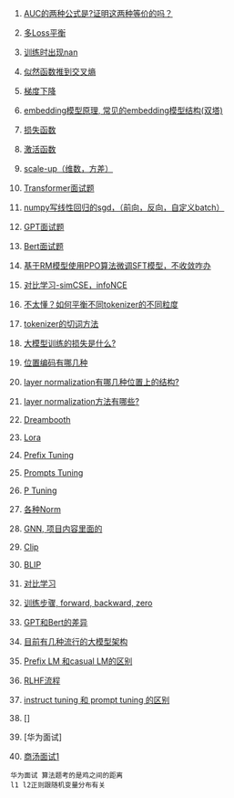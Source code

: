 1. [AUC的两种公式是?证明这两种等价的吗？]()
2. [多Loss平衡](https://github.com/Hlufies/Algorithm_Learning/blob/main/%E9%9D%A2%E7%BB%8F/%E5%A4%9ALoss%E5%B9%B3%E8%A1%A1.md)
3. [训练时出现nan](https://github.com/Hlufies/Algorithm_Learning/blob/main/Blogs/%E8%AE%AD%E7%BB%83%E6%97%B6%E5%80%99%E5%87%BA%E7%8E%B0Nan.md)
4. [似然函数推到交叉熵]()
5. [梯度下降](https://zhuanlan.zhihu.com/p/418345156)
6. [embedding模型原理, 常见的embedding模型结构(双塔)](https://github.com/Hlufies/Algorithm_Learning/blob/main/%E9%9D%A2%E7%BB%8F/embedding%E7%9A%84%E5%8E%9F%E7%90%86.md)
7. [损失函数](https://github.com/Hlufies/Algorithm_Learning/blob/main/%E9%9D%A2%E7%BB%8F/%E6%8D%9F%E5%A4%B1%E5%87%BD%E6%95%B0.md)
8. [激活函数](https://github.com/Hlufies/Algorithm_Learning/blob/main/%E9%9D%A2%E7%BB%8F/%E6%BF%80%E6%B4%BB%E5%87%BD%E6%95%B0.md)
9. [scale-up（维数，方差）](https://github.com/Hlufies/Algorithm_Learning/blob/main/%E9%9D%A2%E7%BB%8F/Transformer_scale.md)
10. [Transformer面试题](https://github.com/Hlufies/Algorithm_Learning/blob/main/%E9%9D%A2%E7%BB%8F/Transformer%E9%9D%A2%E8%AF%95%E9%A2%98.md)
11. [numpy写线性回归的sgd，（前向，反向，自定义batch）](https://github.com/Hlufies/Algorithm_Learning/blob/main/%E9%9D%A2%E7%BB%8F/numpy%E5%86%99%E7%BA%BF%E6%80%A7%E5%9B%9E%E5%BD%92%E7%9A%84sgd(%E5%89%8D%E5%90%91%EF%BC%8C%E5%8F%8D%E5%90%91%EF%BC%8C%E8%87%AA%E5%AE%9A%E4%B9%89batch).md)
12. [GPT面试题](https://github.com/Hlufies/Algorithm_Learning/blob/main/%E9%9D%A2%E7%BB%8F/GPT.md)
13. [Bert面试题](https://github.com/Hlufies/Algorithm_Learning/blob/main/%E9%9D%A2%E7%BB%8F/Bert%E9%9D%A2%E8%AF%95%E9%A2%98.md)
14. [基于RM模型使用PPO算法微调SFT模型，不收敛咋办](https://github.com/Hlufies/Algorithm_Learning/blob/main/%E9%9D%A2%E7%BB%8F/%E5%9F%BA%E4%BA%8ERM%E6%A8%A1%E5%9E%8B%E4%BD%BF%E7%94%A8PPO%E7%AE%97%E6%B3%95%E5%BE%AE%E8%B0%83SFT%E6%A8%A1%E5%9E%8B%EF%BC%8C%E4%B8%8D%E6%94%B6%E6%95%9B%E5%92%8B%E5%8A%9E.md)
15. [对比学习-simCSE，infoNCE]()
16. [不太懂？如何平衡不同tokenizer的不同粒度]()
17. [tokenizer的切词方法](https://github.com/Hlufies/Algorithm_Learning/blob/main/%E9%9D%A2%E7%BB%8F/tokenizer%E7%9A%84%E5%88%87%E8%AF%8D%E6%96%B9%E6%B3%95.md)
18. [大模型训练的损失是什么?](https://github.com/Hlufies/Algorithm_Learning/blob/main/%E9%9D%A2%E7%BB%8F/%E5%A4%A7%E6%A8%A1%E5%9E%8B%E8%AE%AD%E7%BB%83%E7%9A%84%E6%8D%9F%E5%A4%B1%E6%98%AF%E4%BB%80%E4%B9%88.md)
19. [位置编码有哪几种]()
20. [layer normalization有哪几种位置上的结构?](https://github.com/Hlufies/Algorithm_Learning/blob/main/%E9%9D%A2%E7%BB%8F/layer%20normalization%E6%9C%89%E5%93%AA%E5%87%A0%E7%A7%8D%E4%BD%8D%E7%BD%AE%E4%B8%8A%E7%9A%84%E7%BB%93%E6%9E%84.md)
21. [layer normalization方法有哪些?]()
22. [Dreambooth]()
23. [Lora](https://github.com/Hlufies/Algorithm_Learning/blob/main/%E9%9D%A2%E7%BB%8F/Lora.md)
24. [Prefix Tuning]()
25. [Prompts Tuning]()
26. [P Tuning]()
27. [各种Norm]()
28. [GNN, 项目内容里面的]()
29. [Clip](https://github.com/Hlufies/Algorithm_Learning/blob/main/%E9%9D%A2%E7%BB%8F/CLIP.md)
30. [BLIP]()
31. [对比学习]()
32. [训练步骤, forward, backward, zero]()
33. [GPT和Bert的差异]()
34. [目前有几种流行的大模型架构]()
35. [Prefix LM 和casual LM的区别]()
36. [RLHF流程]()
37. [instruct tuning 和 prompt tuning 的区别]()
  
38. []
39. [华为面试]
40. [商汤面试1](https://github.com/Hlufies/Algorithm_Learning/blob/main/%E9%9D%A2%E7%BB%8F/%E5%95%86%E6%B1%A4%E9%9D%A2%E8%AF%951.md)
```
华为面试 算法题考的是鸡之间的距离
l1 l2正则跟随机变量分布有关
```
